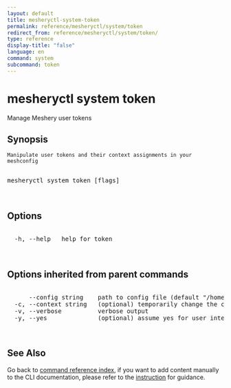 ```yaml
---
layout: default
title: mesheryctl-system-token
permalink: reference/mesheryctl/system/token
redirect_from: reference/mesheryctl/system/token/
type: reference
display-title: "false"
language: en
command: system
subcommand: token
---
```


# mesheryctl system token

Manage Meshery user tokens

## Synopsis


	Manipulate user tokens and their context assignments in your meshconfig
<pre class='codeblock-pre'>
<div class='codeblock'>
mesheryctl system token [flags]

</div>
</pre> 

## Options

<pre class='codeblock-pre'>
<div class='codeblock'>
  -h, --help   help for token

</div>
</pre>

## Options inherited from parent commands

<pre class='codeblock-pre'>
<div class='codeblock'>
      --config string    path to config file (default "/home/admin-pc/.meshery/config.yaml")
  -c, --context string   (optional) temporarily change the current context.
  -v, --verbose          verbose output
  -y, --yes              (optional) assume yes for user interactive prompts.

</div>
</pre>

## See Also

Go back to [command reference index](/reference/mesheryctl/), if you want to add content manually to the CLI documentation, please refer to the [instruction](/project/contributing/contributing-cli#preserving-manually-added-documentation) for guidance.
